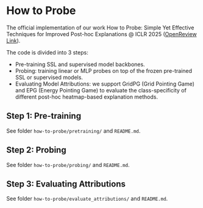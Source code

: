 # How to Probe
The official implementation of our work How to Probe: Simple Yet Effective Techniques for Improved Post-hoc Explanations @ ICLR 2025 ([OpenReview Link](https://openreview.net/pdf?id=57NfyYxh5f)).

The code is divided into 3 steps: 
* Pre-training SSL and supervised model backbones.
* Probing: training linear or MLP probes on top of the frozen pre-trained SSL or supervised models.
* Evaluating Model Attributions: we support GridPG (Grid Pointing Game) and EPG (Energy Pointing Game) to evaluate the class-specificity of different post-hoc heatmap-based explanation methods.

## Step 1: Pre-training
See folder `how-to-probe/pretraining/` and `README.md`.

## Step 2: Probing
See folder `how-to-probe/probing/` and `README.md`.

## Step 3: Evaluating Attributions
See folder `how-to-probe/evaluate_attributions/` and `README.md`.
